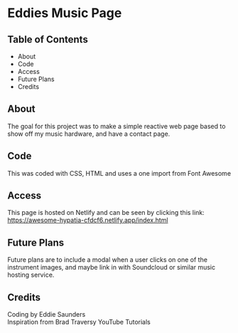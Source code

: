 # Eddies Music Page

## Table of Contents
- About
- Code
- Access
- Future Plans
- Credits

## About
The goal for this project was to make a simple reactive web page based to show off my music hardware, and have a contact page.

## Code
This was coded with CSS, HTML and uses a one import from Font Awesome

## Access
This page is hosted on Netlify and can be seen by clicking this link:  
https://awesome-hypatia-cfdcf6.netlify.app/index.html

## Future Plans
Future plans are to include a modal when a user clicks on one of the instrument images, and maybe link in with Soundcloud or similar music hosting service.

## Credits
Coding by Eddie Saunders  
Inspiration from Brad Traversy YouTube Tutorials
